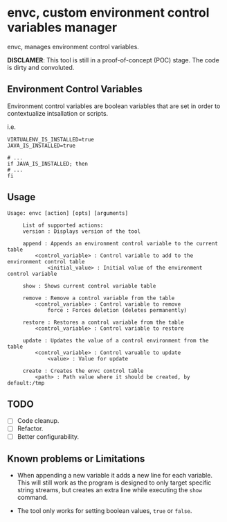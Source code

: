 # envc, custom environment control variables manager

envc, manages environment control variables.

**DISCLAMER**: This tool is still in a proof-of-concept (POC) stage. The code is
dirty and convoluted.

## Environment Control Variables

Environment control variables are boolean variables that are set in order to
contextualize intsallation or scripts.

i.e.
```console
VIRTUALENV_IS_INSTALLED=true
JAVA_IS_INSTALLED=true

# ...
if JAVA_IS_INSTALLED; then
# ...
fi
```
## Usage

```console
Usage: envc [action] [opts] [arguments]

     List of supported actions:
     version : Displays version of the tool

     append : Appends an environment control variable to the current table
         <control_variable> : Control variable to add to the environment control table
             <initial_value> : Initial value of the environment control variable

     show : Shows current control variable table

     remove : Remove a control variable from the table
         <control_variable> : Control variable to remove
             force : Forces deletion (deletes permanently)

     restore : Restores a control variable from the table
         <control_variable> : Control variable to restore

     update : Updates the value of a control environment from the table
         <control_variable> : Control varuable to update
             <value> : Value for update

     create : Creates the envc control table
         <path> : Path value where it should be created, by default:/tmp
```

## TODO

- [ ] Code cleanup.
- [ ] Refactor.
- [ ] Better configurability.

## Known problems or Limitations

* When appending a new variable it adds a new line for each variable. This
will still work as the program is designed to only target specific string streams,
but creates an extra line while executing the `show` command.

* The tool only works for setting boolean values, `true` or `false`.

